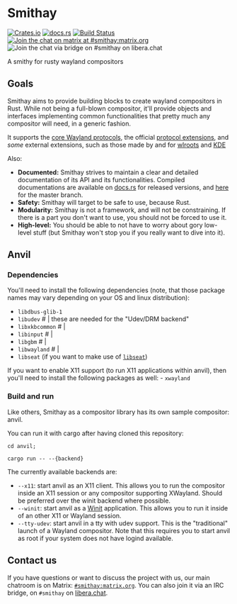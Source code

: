 # Smithay

[![Crates.io](https://img.shields.io/crates/v/smithay.svg)](https://crates.io/crates/smithay)
[![docs.rs](https://docs.rs/smithay/badge.svg)](https://docs.rs/smithay)
[![Build Status](https://github.com/Smithay/smithay/workflows/Continuous%20Integration/badge.svg)](https://github.com/Smithay/smithay/actions)
[![Join the chat on matrix at #smithay:matrix.org](https://img.shields.io/badge/%5Bm%5D-%23smithay%3Amatrix.org-blue.svg)](https://matrix.to/#/#smithay:matrix.org)
![Join the chat via bridge on #smithay on libera.chat](https://img.shields.io/badge/IRC-%23Smithay-blue.svg)

A smithy for rusty wayland compositors

## Goals

Smithay aims to provide building blocks to create wayland compositors in Rust. While not
being a full-blown compositor, it'll provide objects and interfaces implementing common
functionalities that pretty much any compositor will need, in a generic fashion.

It supports the [core Wayland protocols](https://gitlab.freedesktop.org/wayland/wayland), the official [protocol extensions](https://gitlab.freedesktop.org/wayland/wayland-protocols), and *some* external extensions, such as those made by and for [wlroots](https://gitlab.freedesktop.org/wlroots/wlr-protocols) and [KDE](https://invent.kde.org/libraries/plasma-wayland-protocols)
<!-- https://github.com/Smithay/smithay/pull/779#discussion_r993640470 https://github.com/Smithay/smithay/issues/778 -->

Also:

- **Documented:** Smithay strives to maintain a clear and detailed documentation of its API and its
  functionalities. Compiled documentations are available on [docs.rs](https://docs.rs/smithay) for released
  versions, and [here](https://smithay.github.io/smithay) for the master branch.
- **Safety:** Smithay will target to be safe to use, because Rust.
- **Modularity:** Smithay is not a framework, and will not be constraining. If there is a
  part you don't want to use, you should not be forced to use it.
- **High-level:** You should be able to not have to worry about gory low-level stuff (but 
  Smithay won't stop you if you really want to dive into it).


## Anvil

### Dependencies

You'll need to install the following dependencies (note, that those package
names may vary depending on your OS and linux distribution):

- `libdbus-glib-1`
- `libudev`         # | these are needed for the "Udev/DRM backend"
- `libxkbcommon`    # |
- `libinput`        # |
- `libgbm`          # |
- `libwayland`      # |
- `libseat` (if you want to make use of [`libseat`](https://git.sr.ht/~kennylevinsen/seatd))

If you want to enable X11 support (to run X11 applications within anvil),
then you'll need to install the following packages as well:
    - `xwayland`

### Build and run

Like others, Smithay as a compositor library has its own sample compositor: anvil.

You can run it with cargo after having cloned this repository:

```
cd anvil;

cargo run -- --{backend}
```

The currently available backends are:

- `--x11`: start anvil as an X11 client. This allows you to run the compositor inside an X11 session or any compositor supporting XWayland. Should be preferred over the winit backend where possible.
- `--winit`: start anvil as a [Winit](https://github.com/tomaka/winit) application. This allows you to run it
  inside of an other X11 or Wayland session.
- `--tty-udev`: start anvil in a tty with udev support. This is the "traditional" launch of a Wayland
  compositor. Note that this requires you to start anvil as root if your system does not have logind
  available.

## Contact us

If you have questions or want to discuss the project with us, our main chatroom is on Matrix: [`#smithay:matrix.org`](https://matrix.to/#/#smithay:matrix.org). You can also join it via an IRC bridge, on `#smithay` on [libera.chat](https://libera.chat/).
